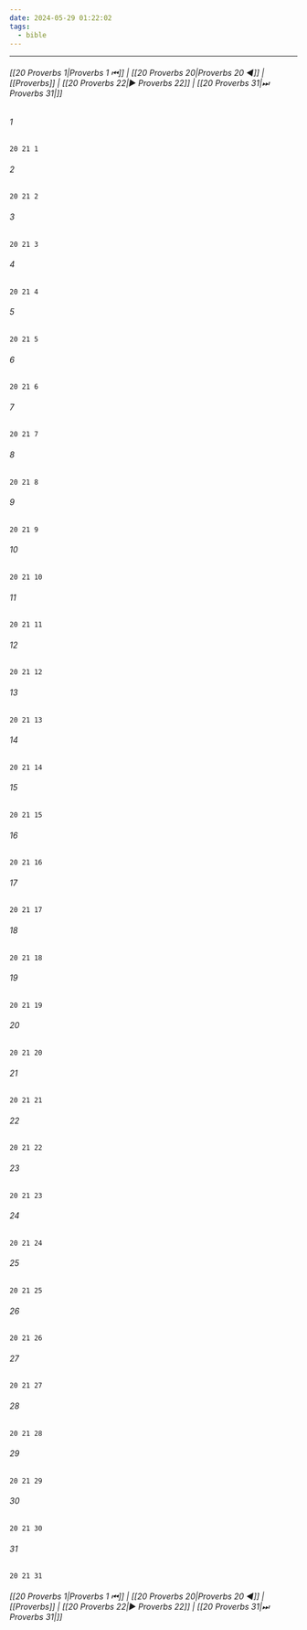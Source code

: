 ```yaml
---
date: 2024-05-29 01:22:02
tags:
  - bible
---
```

___

###### [[20 Proverbs 1|Proverbs 1 ⏮]] | [[20 Proverbs 20|Proverbs 20 ◀]] | [[Proverbs]] | [[20 Proverbs 22|▶ Proverbs 22]] | [[20 Proverbs 31|⏭ Proverbs 31|]]

###### 1
``` verse
20 21 1 
```
###### 2
``` verse
20 21 2 
```
###### 3
``` verse
20 21 3 
```
###### 4
``` verse
20 21 4 
```
###### 5
``` verse
20 21 5 
```
###### 6
``` verse
20 21 6 
```
###### 7
``` verse
20 21 7 
```
###### 8
``` verse
20 21 8 
```
###### 9
``` verse
20 21 9 
```
###### 10
``` verse
20 21 10 
```
###### 11
``` verse
20 21 11 
```
###### 12
``` verse
20 21 12 
```
###### 13
``` verse
20 21 13 
```
###### 14
``` verse
20 21 14 
```
###### 15
``` verse
20 21 15 
```
###### 16
``` verse
20 21 16 
```
###### 17
``` verse
20 21 17 
```
###### 18
``` verse
20 21 18 
```
###### 19
``` verse
20 21 19 
```
###### 20
``` verse
20 21 20 
```
###### 21
``` verse
20 21 21 
```
###### 22
``` verse
20 21 22 
```
###### 23
``` verse
20 21 23 
```
###### 24
``` verse
20 21 24 
```
###### 25
``` verse
20 21 25 
```
###### 26
``` verse
20 21 26 
```
###### 27
``` verse
20 21 27 
```
###### 28
``` verse
20 21 28 
```
###### 29
``` verse
20 21 29 
```
###### 30
``` verse
20 21 30 
```
###### 31
``` verse
20 21 31 
```

###### [[20 Proverbs 1|Proverbs 1 ⏮]] | [[20 Proverbs 20|Proverbs 20 ◀]] | [[Proverbs]] | [[20 Proverbs 22|▶ Proverbs 22]] | [[20 Proverbs 31|⏭ Proverbs 31|]]

